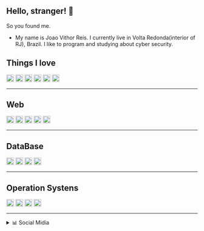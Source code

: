 ## Hello, stranger! 👋

So you found me.

- My name is Joao Vithor Reis. I currently live in Volta Redonda(interior of RJ), Brazil. I like to program and studying about cyber security.

## Things I love


<code><img height="20" src="https://img.shields.io/badge/-Assembly%20(Intel%2FAMD)-red" title="Assembly (Intel/AMD)"></code>
<code><img height="20" src="https://img.shields.io/badge/-C-blue" title="C"></code>
<code><img height="20" src="https://img.shields.io/badge/-C%2B%2B-blueviolet" title="C++"></code>
<code><img height="20" src="https://img.shields.io/badge/-C%23-yellowgreen" title="C#"></code>
<code><img height="20" src="https://img.shields.io/badge/-Python-yellow" title="Python"></code>
<code><img height="20" src="https://img.shields.io/badge/-Visual%20Basic-blue" title="Visual Basic"></code>

****
## Web

<code><img height="20" src="https://img.shields.io/badge/-PHP-blue" title="PHP"></code>
<code><img height="20" src="https://img.shields.io/badge/-CSS-lightgrey" title="CSS"></code>
<code><img height="20" src="https://img.shields.io/badge/-HTML-green" title="HTML/XHTML"></code>
<code><img height="20" src="https://img.shields.io/badge/-NodeJS-yellowgreen" title="NodeJS"></code>
<code><img height="20" src="https://img.shields.io/badge/-JavaScript-yellow" title="JavaScript"></code>

****

## DataBase

<code><img height="20" src="https://img.shields.io/badge/-MySQL-9cf" title="MySQL"></code>
<code><img height="20" src="https://img.shields.io/badge/-Oracle-red" title="Oracle"></code>
<code><img height="20" src="https://img.shields.io/badge/-PostgreSQL-blue" title="PostgreSQL"></code>
<code><img height="20" src="https://img.shields.io/badge/-SQL%20Serve-brightgreen" title="SQL Server"></code>

****

## Operation Systens

<code><img height="20" src="https://img.shields.io/badge/-Android-green" title="Android"></code>
<code><img height="20" src="https://img.shields.io/badge/-Linux-orange" title="Linux"></code>
<code><img height="20" src="https://img.shields.io/badge/-MacOS-blue" title="MacOS"></code>
<code><img height="20" src="https://img.shields.io/badge/-Windows-blueviolet" title="Windows"></code>


********
  
<details>
  <summary>📊 Social Midia</summary>

  <img src="https://img.shields.io/twitch/status/vittz0r?style=social" alt="Joel's Stats" /> 
  <br>
  <img src="https://img.shields.io/twitter/url?style=social&url=https%3A%2F%2Ftwitter.com%2Fvithor97">

</details>
